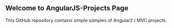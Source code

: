 ## Welcome to AngularJS-Projects Page

This GitHub repository contains simple samples of Angular2 / MVC projects.
